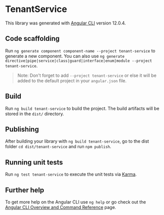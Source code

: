 # TenantService

This library was generated with [Angular CLI](https://github.com/angular/angular-cli) version 12.0.4.

## Code scaffolding

Run `ng generate component component-name --project tenant-service` to generate a new component. You can also use `ng generate directive|pipe|service|class|guard|interface|enum|module --project tenant-service`.
> Note: Don't forget to add `--project tenant-service` or else it will be added to the default project in your `angular.json` file. 

## Build

Run `ng build tenant-service` to build the project. The build artifacts will be stored in the `dist/` directory.

## Publishing

After building your library with `ng build tenant-service`, go to the dist folder `cd dist/tenant-service` and run `npm publish`.

## Running unit tests

Run `ng test tenant-service` to execute the unit tests via [Karma](https://karma-runner.github.io).

## Further help

To get more help on the Angular CLI use `ng help` or go check out the [Angular CLI Overview and Command Reference](https://angular.io/cli) page.
